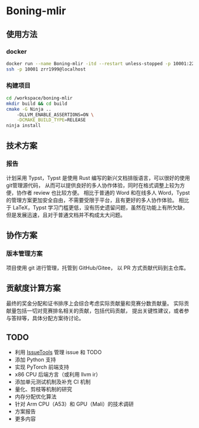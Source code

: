 # Boning-mlir

## 使用方法
### docker
```sh
docker run --name Boning-mlir -itd --restart unless-stopped -p 10001:22 -v ~/workspace/:/workspace/ zrr1999/boning-mlir:latest
ssh -p 10001 zrr1999@localhost
```
### 构建项目
```sh
cd /workspace/boning-mlir
mkdir build && cd build
cmake -G Ninja ..
    -DLLVM_ENABLE_ASSERTIONS=ON \
    -DCMAKE_BUILD_TYPE=RELEASE
ninja install
```

## 技术方案
### 报告
计划采用 Typst，Typst 是使用 Rust 编写的新兴文档排版语言，可以很好的使用git管理源代码，
从而可以提供良好的多人协作体验，同时在格式调整上较为方便，协作者 review 也比较方便。
相比于普通的 Word 和在线多人 Word，Typst 的管理方案更加安全自由，不需要受限于平台，且有更好的多人协作体验。
相比于 LaTeX，Typst 学习门槛更低，没有历史遗留问题，虽然在功能上有所欠缺，但是发展迅速，且对于普通文档并不构成太大问题。

## 协作方案
### 版本管理方案
项目使用 git 进行管理，托管到 GitHub/Gitee，
以 PR 方式贡献代码到主仓库。

## 贡献度计算方案
最终的奖金分配和证书排序上会综合考虑实际贡献量和竞赛分数贡献量。
实际贡献量包括一切对竞赛排名相关的贡献，包括代码贡献，
提出关键性建议，或者参与答辩等，具体分配方案待讨论。

## TODO
- 利用 [IssueTools](https://github.com/zrr1999/IssueTools) 管理 issue 和 TODO
- 添加 Python 支持
- 实现 PyTorch 前端支持
- x86 CPU 后端方言（或利用 llvm ir）
- 添加单元测试机制及补充 CI 机制
- 量化、剪枝等机制的研究
- 内存分配优化算法
- 针对 Arm CPU（A53）和 GPU（Mali）的技术调研
- 方案报告
- 更多内容
